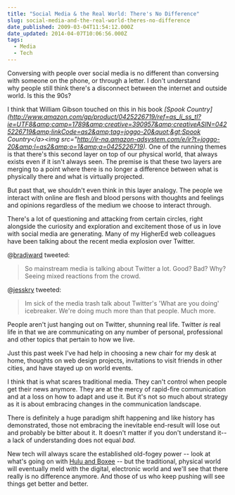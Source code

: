 ```yaml
---
title: "Social Media & the Real World: There's No Difference"
slug: social-media-and-the-real-world-theres-no-difference
date_published: 2009-03-04T11:54:12.000Z
date_updated: 2014-04-07T10:06:56.000Z
tags:
  - Media
  - Tech
---
```


Conversing with people over social media is no different than conversing with someone on the phone, or through a letter. I don't understand why people still think there's a disconnect between the internet and outside world. Is this the 90s?

I think that William Gibson touched on this in his book *[Spook Country](http://www.amazon.com/gp/product/0425226719/ref=as_li_ss_tl?ie=UTF8&amp;camp=1789&amp;creative=390957&amp;creativeASIN=0425226719&amp;linkCode=as2&amp;tag=joggo-20&quot;&gt;Spook Country&lt;/a&gt;&lt;img src=&quot;http://ir-na.amazon-adsystem.com/e/ir?t=joggo-20&amp;l=as2&amp;o=1&amp;a=0425226719).* One of the running themes is that there's this second layer on top of our physical world, that always exists even if it isn't always seen. The premise is that these two layers are merging to a point where there is no longer a difference between what is physically there and what is virtually projected.

But past that, we shouldn't even think in this layer analogy. The people we interact with online are flesh and blood persons with thoughts and feelings and opinions regardless of the medium we choose to interact through.

There's a lot of questioning and attacking from certain circles, right alongside the curiosity and exploration and excitement those of us in love with social media are generating. Many of my HigherEd web colleagues have been talking about the recent media explosion over Twitter.

@[bradjward](http://twitter.com/bradjward/status/1278511809) tweeted:

> So mainstream media is talking about Twitter a lot. Good? Bad? Why? Seeing mixed reactions from the crowd.

@[jesskry](http://twitter.com/jesskry/status/1278705638) tweeted:

> Im sick of the media trash talk about Twitter's 'What are you doing' icebreaker. We're doing much more than that people. Much more.

People aren't just hanging out on Twitter, shunning real life. Twitter *is* real life in that we are communicating on any number of personal, professional and other topics that pertain to how we live.

Just this past week I've had help in choosing a new chair for my desk at home, thoughts on web design projects, invitations to visit friends in other cities, and have stayed up on world events.

I think that is what scares traditional media. They can't control when people get their news anymore. They are at the mercy of rapid-fire communication and at a loss on how to adapt and use it. But it's not so much about strategy as it is about embracing changes in the communication landscape.

There is definitely a huge paradigm shift happening and like history has demonstrated, those not embracing the inevitable end-result will lose out and probably be bitter about it. It doesn't matter if you don't understand it--a lack of understanding does not equal *bad*.

New tech will always scare the established old-fogey power -- look at what's going on with [Hulu and Boxee](http://blog.boxee.tv/2009/02/18/the-hulu-situation/) -- but the traditional, physical world will eventually meld with the digital, electronic world and we'll see that there really is no difference anymore. And those of us who keep pushing will see things get better and better.
